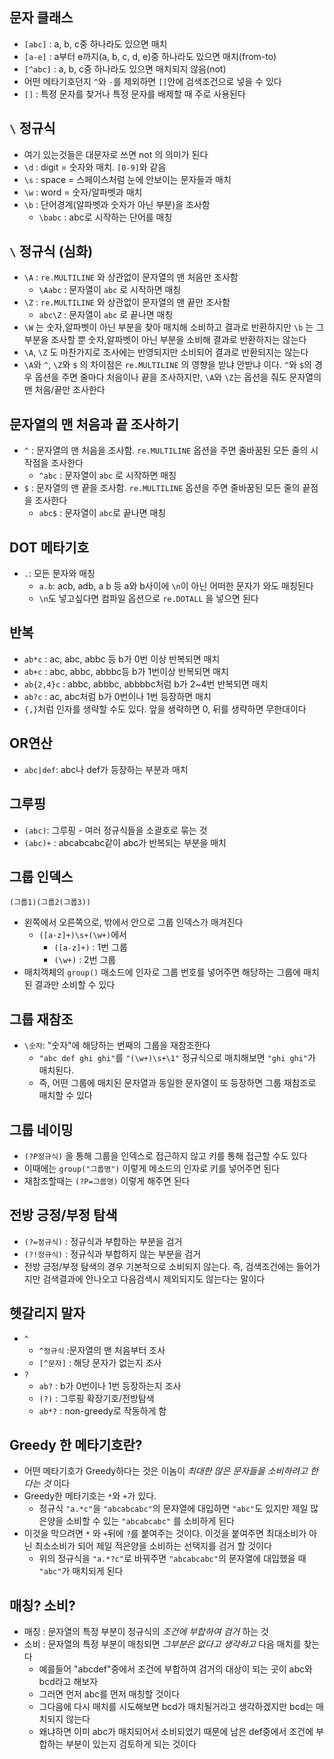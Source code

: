 ## 문자 클래스

- `[abc]` : a, b, c중 하나라도 있으면 매치
- `[a-e]` : a부터 e까지(a, b, c, d, e)중 하나라도 있으면 매치(from-to)
- `[^abc]` : a, b, c중 하나라도 있으면 매치되지 않음(not)
- 어떤 메타기호던지 `^`와 `-`를 제외하면 `[]`안에 검색조건으로 넣을 수 있다
- `[]` : 특정 문자를 찾거나 특정 문자를 배제할 때 주로 사용된다

## `\` 정규식

- 여기 있는것들은 대문자로 쓰면 not 의 의미가 된다
- `\d` : digit = 숫자와 매치. `[0-9]`와 같음
- `\s` : space = 스페이스처럼 눈에 안보이는 문자들과 매치
- `\w` : word = 숫자/알파벳과 매치
- `\b` : 단어경계(알파벳과 숫자가 아닌 부분)을 조사함
	- `\babc` : abc로 시작하는 단어를 매칭

## `\` 정규식 (심화)

- `\A` : `re.MULTILINE` 와 상관없이 문자열의 맨 처음만 조사함
	- `\Aabc` : 문자열이 `abc` 로 시작하면 매칭
- `\Z` : `re.MULTILINE` 와 상관없이 문자열의 맨 끝만 조사함
	- `abc\Z` : 문자열이 `abc` 로 끝나면 매칭
- `\W` 는 숫자,알파벳이 아닌 부분을 찾아 매치해 소비하고 결과로 반환하지만 `\b` 는 그 부분을 조사할 뿐 숫자,알파벳이 아닌 부분을 소비해 결과로 반환하지는 않는다
- `\A`, `\Z` 도 마찬가지로 조사에는 반영되지만 소비되어 결과로 반환되지는 않는다
- `\A`와 `^`, `\Z`와 `$` 의 차이점은 `re.MULTILINE` 의 영향을 받냐 안받냐 이다. `^`와 `$`의 경우 옵션을 주면 줄마다 처음이나 끝을 조사하지만, `\A`와 `\Z`는 옵션을 줘도 문자열의 맨 처음/끝만 조사한다

## 문자열의 맨 처음과 끝 조사하기

- `^` : 문자열의 맨 처음을 조사함. `re.MULTILINE` 옵션을 주면 줄바꿈된 모든 줄의 시작점을 조사한다
	- `^abc` : 문자열이 `abc` 로 시작하면 매칭
- `$` : 문자열의 맨 끝을 조사함. `re.MULTILINE` 옵션을 주면 줄바꿈된 모든 줄의 끝점을 조사한다
	- `abc$` : 문자열이 `abc`로 끝나면 매칭

## DOT 메타기호

- `.`: 모든 문자와 매칭
	- `a.b`: acb, adb, a b 등 a와 b사이에 `\n`이 아닌 어떠한 문자가 와도 매칭된다
	- `\n`도 넣고싶다면 컴파일 옵션으로 `re.DOTALL` 을 넣으면 된다

## 반복

- `ab*c` : ac, abc, abbc 등 b가 0번 이상 반복되면 매치
- `ab+c` : abc, abbc, abbbc등 b가 1번이상 반복되면 매치
- `ab{2,4}c` : abbc, abbbc, abbbbc처럼 b가 2~4번 반복되면 매치
- `ab?c` : ac, abc처럼 b가 0번이나 1번 등장하면 매치
- `{,}`처럼 인자를 생략할 수도 있다. 앞을 생략하면 0, 뒤를 생략하면 무한대이다

## OR연산

- `abc|def`: abc나 def가 등장하는 부분과 매치

## 그루핑

- `(abc)`: 그루핑 - 여러 정규식들을 소괄호로 묶는 것
- `(abc)+` : abcabcabc같이 abc가 반복되는 부분을 매치

## 그룹 인덱스

```
(그룹1)(그룹2(그룹3))
```

- 왼쪽에서 오른쪽으로, 밖에서 안으로 그룹 인덱스가 매겨진다
	- `([a-z]+)\s+(\w+)`에서
		- `([a-z]+)` : 1번 그룹
		- `(\w+)` : 2번 그룹
- 매치객체의 `group()` 매소드에 인자로 그룹 번호를 넣어주면 해당하는 그룹에 매치된 결과만 소비할 수 있다

## 그룹 재참조

- `\숫자`: "숫자"에 해당하는 번째의 그룹을 재참조한다
	- `"abc def ghi ghi"`를 `"(\w+)\s+\1"` 정규식으로 매치해보면 `"ghi ghi"`가 매치된다.
	- 즉, 어떤 그룹에 매치된 문자열과 동일한 문자열이 또 등장하면 그룹 재참조로 매치할 수 있다

## 그룹 네이밍

- `(?P정규식)` 을 통해 그룹을 인덱스로 접근하지 않고 키를 통해 접근할 수도 있다
- 이때에는 `group("그룹명")` 이렇게 메소드의 인자로 키를 넣어주면 된다
- 재참조할때는 `(?P=그룹명)` 이렇게 해주면 된다

## 전방 긍정/부정 탐색

- `(?=정규식)` : 정규식과 부합하는 부분을 검거
- `(?!정규식)` : 정규식과 부합하지 않는 부분을 검거
- 전방 긍정/부정 탐색의 경우 기본적으로 소비되지 않는다. 즉, 검색조건에는 들어가지만 검색결과에 안나오고 다음검색시 제외되지도 않는다는 말이다

## 헷갈리지 말자

- `^`
	- `^정규식` :문자열의 맨 처음부터 조사
	- `[^문자]` : 해당 문자가 없는지 조사
- `?`
	- `ab?` : b가 0번이나 1번 등장하는지 조사
	- `(?)` : 그루핑 확장기호/전방탐색
	- `ab*?` : non-greedy로 작동하게 함

## Greedy 한 메타기호란?

- 어떤 메타기호가 Greedy하다는 것은 이놈이 *최대한 많은 문자들을 소비하려고 한다는 것* 이다
- Greedy한 메타기호는 `*`와 `+`가 있다.
	- 정규식 `"a.*c"`을 `"abcabcabc"`의 문자열에 대입하면 `"abc"`도 있지만 제일 많은양을 소비할 수 있는 `"abcabcabc"` 를 소비하게 된다
- 이것을 막으려면 `*` 와 `+`뒤에 `?`를 붙여주는 것이다. 이것을 붙여주면 최대소비가 아닌 최소소비가 되어 제일 적은양을 소비하는 선택지를 검거 할 것이다
	- 위의 정규식을 `"a.*?c"`로 바꿔주면 `"abcabcabc"`의 문자열에 대입했을 때 `"abc"`가 매치되게 된다

## 매칭? 소비?

- 매칭 : 문자열의 특정 부분이 정규식의 *조건에 부합하여 검거* 하는 것
- 소비 : 문자열의 특정 부분이 매칭되면 *그부분은 없다고 생각하고* 다음 매치를 찾는다
	- 예를들어 "abcdef"중에서 조건에 부합하여 검거의 대상이 되는 곳이 abc와 bcd라고 해보자
	- 그러면 먼저 abc를 먼저 매칭할 것이다
	- 그다음에 다시 매치를 시도해보면 bcd가 매치될거라고 생각하겠지만 bcd는 매치되지 않는다
	- 왜냐하면 이미 abc가 매치되어서 소비되었기 때문에 남은 def중에서 조건에 부합하는 부분이 있는지 검토하게 되는 것이다